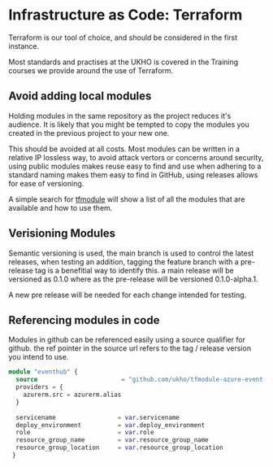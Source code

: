 # Infrastructure as Code: Terraform

Terraform is our tool of choice, and should be considered in the first instance.

Most standards and practises at the UKHO is covered in the Training courses we provide around the use of Terraform.

## Avoid adding local modules

Holding modules in the same repository as the project reduces it's audience. It is likely that you might be tempted to copy the modules you created in the previous project to your new one.

This should be avoided at all costs. Most modules can be written in a relative IP lossless way, to avoid attack vertors or concerns around security, using public modules makes reuse easy to find and use when adhering to a standard naming makes them  easy to find in GitHub, using releases allows for ease of versioning.

A simple search for [tfmodule](https://github.com/UKHO?q=tfmodule&type=all&language=&sort=) will show a list of all the modules that are available and how to use them.

## Verisioning Modules

Semantic versioning is used, the main branch is used to control the latest releases, when testing an addition, tagging the feature branch with a pre-release tag is a benefitial way to identify this. a main release will be versioned as 0.1.0 where as the pre-release will be versioned 0.1.0-alpha.1.

A new pre release will be needed for each change intended for testing.

## Referencing modules in code

Modules in github can be referenced easily using a source qualifier for github. the ref pointer in the source url refers to the tag / release version you intend to use.

```terraform
module "eventhub" {
  source                       = "github.com/ukho/tfmodule-azure-event-hub?ref=0.4.0"
  providers = {
    azurerm.src = azurerm.alias
  }
  
  servicename                 = var.servicename
  deploy_environment          = var.deploy_environment
  role                        = var.role
  resource_group_name         = var.resource_group_name
  resource_group_location     = var.resource_group_location
 }
 ```

